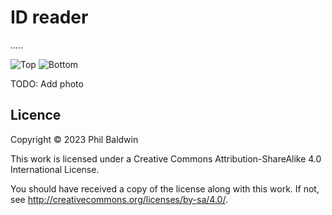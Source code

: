 ID reader
=========

.....

![Top](./Exports-v1.0/Top.png)
![Bottom](./Exports-v1.0/Bottom.png)

TODO: Add photo

Licence
-------

Copyright © 2023 Phil Baldwin

This work is licensed under a Creative Commons Attribution-ShareAlike 4.0 International License.

You should have received a copy of the license along with this work. If not, see <http://creativecommons.org/licenses/by-sa/4.0/>.
